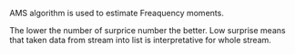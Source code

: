 AMS algorithm is used to estimate Freaquency moments.

The lower the number of surprice number the better. Low surprise means that taken data from stream into list is interpretative for whole stream. 
